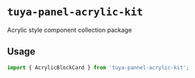 # `tuya-panel-acrylic-kit`

Acrylic style component collection package

## Usage

```jsx
import { AcrylicBlockCard } from 'tuya-pannel-acrylic-kit';
```
